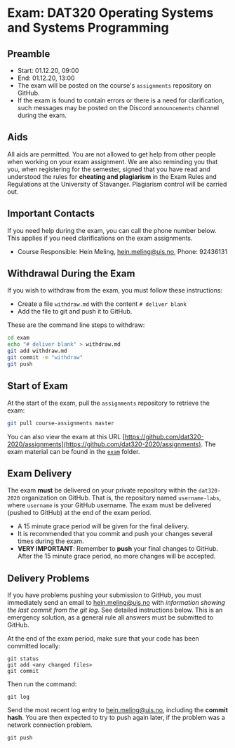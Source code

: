 # Exam: DAT320 Operating Systems and Systems Programming

## Preamble

- Start: 01.12.20, 09:00
- End: 01.12.20, 13:00
- The exam will be posted on the course's `assignments` repository on GitHub.
- If the exam is found to contain errors or there is a need for clarification, such messages may be posted on the Discord `announcements` channel during the exam.

## Aids

All aids are permitted.
You are not allowed to get help from other people when working on your exam assignment.
We are also reminding you that you, when registering for the semester, signed that you have read and understood the rules for **cheating and plagiarism** in the Exam Rules and Regulations at the University of Stavanger.
Plagiarism control will be carried out.

## Important Contacts

If you need help during the exam, you can call the phone number below.
This applies if you need clarifications on the exam assignments.

- Course Responsible: Hein Meling, hein.meling@uis.no, Phone: 92436131

## Withdrawal During the Exam

If you wish to withdraw from the exam, you must follow these instructions:

- Create a file `withdraw.md` with the content `# deliver blank`
- Add the file to git and push it to GitHub.

These are the command line steps to withdraw:

```sh
cd exam
echo "# deliver blank" > withdraw.md
git add withdraw.md
git commit -m "withdraw"
git push
```

## Start of Exam

At the start of the exam, pull the `assignments` repository to retrieve the exam:

```sh
git pull course-assignments master
```

You can also view the exam at this URL [https://github.com/dat320-2020/assignments](https://github.com/dat320-2020/assignments).
The exam material can be found in the [`exam`](https://github.com/dat320-2020/assignments/tree/master/exam) folder.

## Exam Delivery

The exam **must** be delivered on your private repository within the `dat320-2020` organization on GitHub.
That is, the repository named `username-labs`, where `username` is your GitHub username.
The exam must be delivered (pushed to GitHub) at the end of the exam period.

- A 15 minute grace period will be given for the final delivery.
- It is recommended that you commit and push your changes several times during the exam.
- **VERY IMPORTANT**: Remember to **push** your final changes to GitHub.
  After the 15 minute grace period, no more changes will be accepted.

## Delivery Problems

If you have problems pushing your submission to GitHub, you must immediately send an email to hein.meling@uis.no with *information showing the last commit from the git log*.
See detailed instructions below.
This is an emergency solution, as a general rule all answers must be submitted to GitHub.

At the end of the exam period, make sure that your code has been committed locally:

```console
git status
git add <any changed files>
git commit
```

Then run the command:

```console
git log
```

Send the most recent log entry to hein.meling@uis.no, including the **commit hash**.
You are then expected to try to push again later, if the problem was a network connection problem.

```console
git push
```
